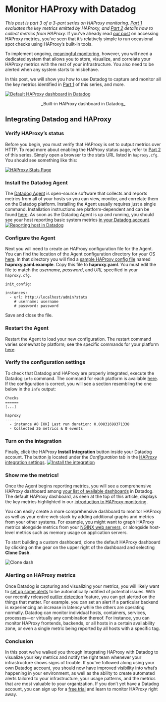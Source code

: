 # Monitor HAProxy with Datadog
_This post is part 3 of a 3-part series on HAProxy monitoring. [Part 1](http://www.datadoghq.com/blog/monitoring-haproxy-performance-metrics) evaluates the key metrics emitted by HAProxy, and [Part 2](http://www.datadoghq.com/blog/how-to-collect-haproxy-metrics) details how to collect metrics from HAProxy._ If you’ve already read [our post](http://www.datadoghq.com/blog/how-to-collect-haproxy-metrics) on accessing HAProxy metrics, you’ve seen that it’s relatively simple to run occasional spot checks using HAProxy’s built-in tools. 

To implement ongoing, [meaningful monitoring](https://www.datadoghq.com/blog/haproxy-monitoring/), however, you will need a dedicated system that allows you to store, visualize, and correlate your HAProxy metrics with the rest of your infrastructure. You also need to be alerted when any system starts to misbehave. 

In this post, we will show you how to use Datadog to capture and monitor all the key metrics identified in [Part 1](http://www.datadoghq.com/blog/monitoring-haproxy-performance-metrics) of this series, and more. 

[![Default HAProxy dashboard in Datadog](https://don08600y3gfm.cloudfront.net/ps3b/blog/images/2015-10-haproxy/default-screen2.png)](https://don08600y3gfm.cloudfront.net/ps3b/blog/images/2015-10-haproxy/default-screen2.png) 

<center>_Built-in HAProxy dashboard in Datadog_</center>

## Integrating Datadog and HAProxy

### Verify HAProxy’s status

Before you begin, you must verify that HAProxy is set to output metrics over HTTP. To read more about enabling the HAProxy status page, refer to [Part 2](http://www.datadoghq.com/blog/how-to-collect-haproxy-metrics#Stats) of this series. Simply open a browser to the stats URL listed in `haproxy.cfg`.  
You should see something like this:

 [![HAProxy Stats Page](https://don08600y3gfm.cloudfront.net/ps3b/blog/images/2015-10-haproxy/haproxy-stats-page.png)](https://don08600y3gfm.cloudfront.net/ps3b/blog/images/2015-10-haproxy/haproxy-stats-page.png)

### Install the Datadog Agent

The [Datadog Agent](https://github.com/DataDog/dd-agent) is open-source software that collects and reports metrics from all of your hosts so you can view, monitor, and correlate them on the Datadog platform. Installing the Agent usually requires just a single command. Installation instructions are platform-dependent and can be found [here](https://app.datadoghq.com/account/settings#agent). As soon as the Datadog Agent is up and running, you should see your host reporting basic system metrics [in your Datadog account](https://app.datadoghq.com/infrastructure). [![Reporting host in Datadog](https://don08600y3gfm.cloudfront.net/ps3b/blog/images/2015-10-haproxy/default-host.png)](https://don08600y3gfm.cloudfront.net/ps3b/blog/images/2015-10-haproxy/default-host.png)

### Configure the Agent

Next you will need to create an HAProxy configuration file for the Agent. You can find the location of the Agent configuration directory for your OS [here](http://docs.datadoghq.com/guides/basic_agent_usage/). In that directory you will find a [sample HAProxy config file](https://github.com/DataDog/dd-agent/blob/master/conf.d/haproxy.yaml.example) named **haproxy.yaml.example**. Copy this file to **haproxy.yaml**. You must edit the file to match the _username_, _password_, and _URL_ specified in your `haproxy.cfg`.

    init_config:

    instances:
      - url: http://localhost/admin?stats
        # username: username
        # password: password

Save and close the file.

### Restart the Agent

Restart the Agent to load your new configuration. The restart command varies somewhat by platform; see the specific commands for your platform [here](http://docs.datadoghq.com/guides/basic_agent_usage/).

### Verify the configuration settings

To check that Datadog and HAProxy are properly integrated, execute the Datadog `info` command. The command for each platform is available [here](http://docs.datadoghq.com/guides/basic_agent_usage/). If the configuration is correct, you will see a section resembling the one below in the `info` output:

    Checks
    ======
    [...]

    haproxy
    -------
      - instance #0 [OK] Last run duration: 0.00831699371338
      - Collected 26 metrics & 0 events

### Turn on the integration

Finally, click the HAProxy **Install Integration** button inside your Datadog account. The button is located under the _Configuration_ tab in the [HAProxy integration settings](https://app.datadoghq.com/account/settings#integrations/haproxy). [![Install the integration](https://don08600y3gfm.cloudfront.net/ps3b/blog/images/2015-10-haproxy/install-integration.png)](https://don08600y3gfm.cloudfront.net/ps3b/blog/images/2015-10-haproxy/install-integration.png)

### Show me the metrics!

Once the Agent begins reporting metrics, you will see a comprehensive HAProxy dashboard among [your list of available dashboards](https://app.datadoghq.com/dash/list) in Datadog. The default HAProxy dashboard, as seen at the top of this article, displays the key metrics highlighted in our [introduction to HAProxy monitoring](http://www.datadoghq.com/blog/monitoring-haproxy-performance-metrics).

You can easily create a more comprehensive dashboard to monitor HAProxy as well as your entire web stack by adding additional graphs and metrics from your other systems. For example, you might want to graph HAProxy metrics alongside metrics from your [NGINX web servers](https://www.datadoghq.com/blog/how-to-monitor-nginx-with-datadog/), or alongside host-level metrics such as memory usage on application servers.

To start building a custom dashboard, clone the default HAProxy dashboard by clicking on the gear on the upper right of the dashboard and selecting **Clone Dash**. 

![Clone dash](https://don08600y3gfm.cloudfront.net/ps3b/blog/images/2015-10-haproxy/clone-dash.png)

### Alerting on HAProxy metrics

Once Datadog is capturing and visualizing your metrics, you will likely want to [set up some alerts](http://docs.datadoghq.com/guides/monitoring/) to be automatically notified of potential issues. With our recently released [outlier detection](https://www.datadoghq.com/blog/introducing-outlier-detection-in-datadog/) feature, you can get alerted on the things that matter. For example. you can set an alert if a particular backend is experiencing an increase in latency while the others are operating normally. Datadog can monitor individual hosts, containers, services, processes—or virtually any combination thereof. For instance, you can monitor HAProxy frontends, backends, or all hosts in a certain availability zone, or even a single metric being reported by all hosts with a specific tag.

### Conclusion

In this post we’ve walked you through integrating HAProxy with Datadog to visualize your key metrics and notify the right team whenever your infrastructure shows signs of trouble. If you’ve followed along using your own Datadog account, you should now have improved visibility into what’s happening in your environment, as well as the ability to create automated alerts tailored to your infrastructure, your usage patterns, and the metrics that are most valuable to your organization. If you don’t yet have a Datadog account, you can sign up for a [free trial](https://app.datadoghq.com/signup) and learn to monitor HAProxy right away.